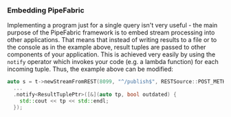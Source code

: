 ### Embedding PipeFabric ###

Implementing a program just for a single query isn't very useful - the main
purpose of the PipeFabric framework is to embed stream processing into other
applications. That means that instead of writing results to a file or
to the console as in the example above, result tuples are passed to other
components of your application. This is achieved very easily by using the
`notify` operator which invokes your code (e.g. a lambda function) for each
incoming tuple. Thus, the example above can be modified:

```C++
auto s = t->newStreamFromREST(8099, "^/publish$", RESTSource::POST_METHOD)
  ...
  .notify<ResultTuplePtr>([&](auto tp, bool outdated) {
    std::cout << tp << std::endl;
  });

```
